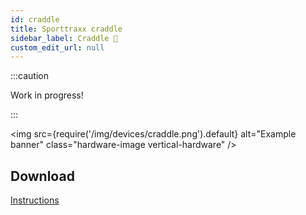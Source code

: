 ```yaml
---
id: craddle
title: Sporttraxx craddle
sidebar_label: Craddle 🚧
custom_edit_url: null
---
```

:::caution

Work in progress!

:::

<img
  src={require('/img/devices/craddle.png').default}
  alt="Example banner"
  class="hardware-image vertical-hardware"
/>

## Download
[Instructions](/documents/craddle.pdf)